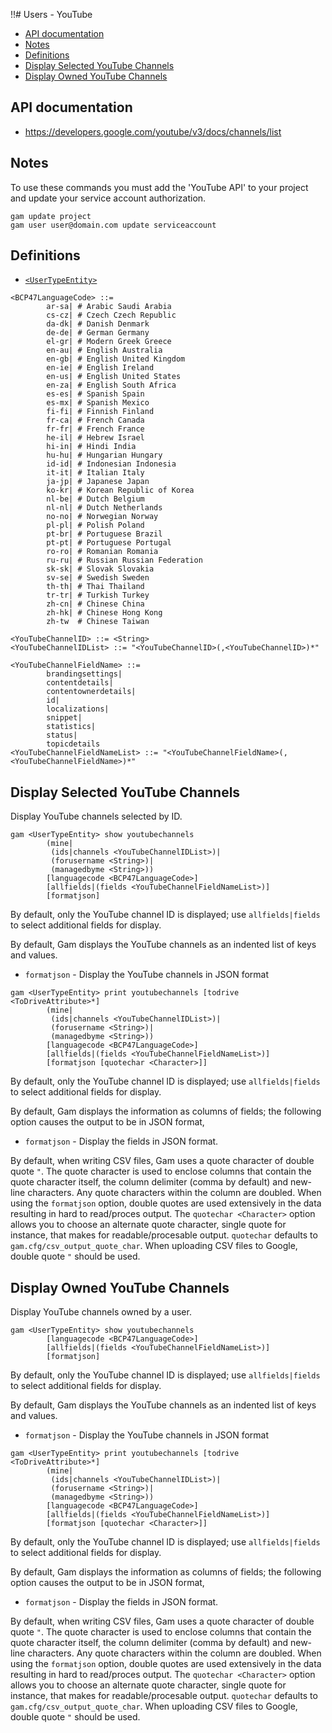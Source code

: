 !!# Users - YouTube
- [API documentation](#api-documentation)
- [Notes](#notes)
- [Definitions](#definitions)
- [Display Selected YouTube Channels](#display-selected-youtube-channels)
- [Display Owned YouTube Channels](#display-owned-youtube-channels)

## API documentation
* https://developers.google.com/youtube/v3/docs/channels/list

## Notes
To use these commands you must add the 'YouTube API' to your project and update your service account authorization.
```
gam update project
gam user user@domain.com update serviceaccount
```

## Definitions
* [`<UserTypeEntity>`](Collections-of-Users)
```
<BCP47LanguageCode> ::=
        ar-sa| # Arabic Saudi Arabia
        cs-cz| # Czech Czech Republic
        da-dk| # Danish Denmark
        de-de| # German Germany
        el-gr| # Modern Greek Greece
        en-au| # English Australia
        en-gb| # English United Kingdom
        en-ie| # English Ireland
        en-us| # English United States
        en-za| # English South Africa
        es-es| # Spanish Spain
        es-mx| # Spanish Mexico
        fi-fi| # Finnish Finland
        fr-ca| # French Canada
        fr-fr| # French France
        he-il| # Hebrew Israel
        hi-in| # Hindi India
        hu-hu| # Hungarian Hungary
        id-id| # Indonesian Indonesia
        it-it| # Italian Italy
        ja-jp| # Japanese Japan
        ko-kr| # Korean Republic of Korea
        nl-be| # Dutch Belgium
        nl-nl| # Dutch Netherlands
        no-no| # Norwegian Norway
        pl-pl| # Polish Poland
        pt-br| # Portuguese Brazil
        pt-pt| # Portuguese Portugal
        ro-ro| # Romanian Romania
        ru-ru| # Russian Russian Federation
        sk-sk| # Slovak Slovakia
        sv-se| # Swedish Sweden
        th-th| # Thai Thailand
        tr-tr| # Turkish Turkey
        zh-cn| # Chinese China
        zh-hk| # Chinese Hong Kong
        zh-tw  # Chinese Taiwan

<YouTubeChannelID> ::= <String>
<YouTubeChannelIDList> ::= "<YouTubeChannelID>(,<YouTubeChannelID>)*"

<YouTubeChannelFieldName> ::=
        brandingsettings|
        contentdetails|
        contentownerdetails|
        id|
        localizations|
        snippet|
        statistics|
        status|
        topicdetails
<YouTubeChannelFieldNameList> ::= "<YouTubeChannelFieldName>(,<YouTubeChannelFieldName>)*"
```
## Display Selected YouTube Channels
Display YouTube channels selected by ID.
```
gam <UserTypeEntity> show youtubechannels
        (mine|
         (ids|channels <YouTubeChannelIDList>)|
         (forusername <String>)|
         (managedbyme <String>))
        [languagecode <BCP47LanguageCode>]
        [allfields|(fields <YouTubeChannelFieldNameList>)]
        [formatjson]
```
By default, only the YouTube channel ID is displayed; use `allfields|fields` to select additional fields for display.

By default, Gam displays the YouTube channels as an indented list of keys and values.
* `formatjson` - Display the YouTube channels in JSON format

```
gam <UserTypeEntity> print youtubechannels [todrive <ToDriveAttribute>*]
        (mine|
         (ids|channels <YouTubeChannelIDList>)|
         (forusername <String>)|
         (managedbyme <String>))
        [languagecode <BCP47LanguageCode>]
        [allfields|(fields <YouTubeChannelFieldNameList>)]
        [formatjson [quotechar <Character>]]
```
By default, only the YouTube channel ID is displayed; use `allfields|fields` to select additional fields for display.

By default, Gam displays the information as columns of fields; the following option causes the output to be in JSON format,
* `formatjson` - Display the fields in JSON format.

By default, when writing CSV files, Gam uses a quote character of double quote `"`. The quote character is used to enclose columns that contain
the quote character itself, the column delimiter (comma by default) and new-line characters. Any quote characters within the column are doubled.
When using the `formatjson` option, double quotes are used extensively in the data resulting in hard to read/proces output.
The `quotechar <Character>` option allows you to choose an alternate quote character, single quote for instance, that makes for readable/procesable output.
`quotechar` defaults to `gam.cfg/csv_output_quote_char`. When uploading CSV files to Google, double quote `"` should be used.

## Display Owned YouTube Channels
Display YouTube channels owned by a user.
```
gam <UserTypeEntity> show youtubechannels
        [languagecode <BCP47LanguageCode>]
        [allfields|(fields <YouTubeChannelFieldNameList>)]
        [formatjson]
```
By default, only the YouTube channel ID is displayed; use `allfields|fields` to select additional fields for display.

By default, Gam displays the YouTube channels as an indented list of keys and values.
* `formatjson` - Display the YouTube channels in JSON format

```
gam <UserTypeEntity> print youtubechannels [todrive <ToDriveAttribute>*]
        (mine|
         (ids|channels <YouTubeChannelIDList>)|
         (forusername <String>)|
         (managedbyme <String>))
        [languagecode <BCP47LanguageCode>]
        [allfields|(fields <YouTubeChannelFieldNameList>)]
        [formatjson [quotechar <Character>]]
```
By default, only the YouTube channel ID is displayed; use `allfields|fields` to select additional fields for display.

By default, Gam displays the information as columns of fields; the following option causes the output to be in JSON format,
* `formatjson` - Display the fields in JSON format.

By default, when writing CSV files, Gam uses a quote character of double quote `"`. The quote character is used to enclose columns that contain
the quote character itself, the column delimiter (comma by default) and new-line characters. Any quote characters within the column are doubled.
When using the `formatjson` option, double quotes are used extensively in the data resulting in hard to read/proces output.
The `quotechar <Character>` option allows you to choose an alternate quote character, single quote for instance, that makes for readable/procesable output.
`quotechar` defaults to `gam.cfg/csv_output_quote_char`. When uploading CSV files to Google, double quote `"` should be used.

